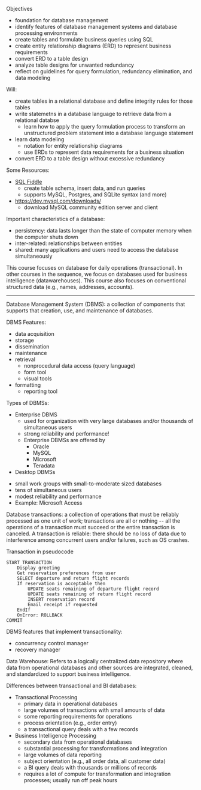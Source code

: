 
Objectives
* foundation for database management
* identify features of database management systems and database processing environments
* create tables and formulate business queries using SQL
* create entity relationship diagrams (ERD) to represent business requirements
* convert ERD to a table design
* analyze table designs for unwanted redundancy
* reflect on guidelines for query formulation, redundancy elimination, and data modeling

Will:
* create tables in a relational database and define integrity rules for those tables
* write statemetns in a database language to retrieve data from a relational databse
  - learn how to apply the query formulation process to transform an unstructured problem statement into a database language statement
* learn data modeling
  - notation for entity relationship diagrams
  - use ERDs to represent data requirements for a business situation
* convert ERD to a table design without excessive redundancy

Some Resources:
* [SQL Fiddle](http://sqlfiddle.com/)
  - create table schema, insert data, and run queries
  - supports MySQL, Postgres, and SQLite syntax (and more)
* https://dev.mysql.com/downloads/
  - download MySQL community edition server and client
  

Important characteristics of a database:
* persistency: data lasts longer than the state of computer memory when the computer shuts down
* inter-related:  relationships between entities
* shared: many applications and users need to access the database simultaneously

This course focuses on database for daily operations (transactional).  In other courses in
the sequence, we focus on databases used for business intelligence (datawarehouses). This course
also focuses on conventional structured data (e.g., names, addresses, accounts). 

-------------------

Database Management System (DBMS): a collection of components that supports that creation,
use, and maintenance of databases.

DBMS Features:
* data acquisition
* storage
* dissemination
* maintenance
* retrieval 
  - nonprocedural data access (query language)
  - form tool
  - visual tools
* formatting
  - reporting tool



Types of DBMSs:
* Enterprise DBMS
  - used for organization with very large databases and/or thousands of simultaneous users
  - strong reliability and performance! 
  - Enterprise DBMSs are offered by
    * Oracle
    * MySQL 
    * Microsoft
    * Teradata
* Desktop DBMSs
 - small work groups with small-to-moderate sized databases
 - tens of simultaneous users
 - modest reliability and performance
 - Example: Microsoft Access

Database transactions: a collection of operations that must be reliably processed as one unit
of work; transactions are all or nothing -- all the operations of a transaction must succeed or
the entire transaction is canceled.  A transaction is reliable: there should be no loss of data
due to interference among concurrent users and/or failures, such as OS crashes.

Transaction in pseudocode
```
START TRANSACTION
    Display greeting
    Get reservation preferences from user
    SELECT departure and return flight records
    If reservation is acceptable then
        UPDATE seats remaining of departure flight record
        UPDATE seats remaining of return flight record
        INSERT reservation record
        Email receipt if requested
    EndIf
    OnError: ROLLBACK
COMMIT
```

DBMS features that implement transactionality:
* concurrency control manager
* recovery manager 

Data Warehouse: Refers to a logically centralized data repository where data from operational
databases and other sources are integrated, cleaned, and standardized to support business
intelligence.

Differences between transactional and BI databases:
* Transactional Processing
  - primary data in operational databases
  - large volumes of transactions with small amounts of data
  - some reporting requirements for operations
  - process orientation (e.g., order entry)
  - a transactional query deals with a few records
* Business Intelligence Processing
  - secondary data from operational databases
  - substantial processing for transformations and integration
  - large volumes of data reporting
  - subject orientation (e.g., all order data, all customer data)
  - a BI query deals with thousands or millions of records
  - requires a lot of compute for transformation and integration processes; usually run off peak hours


